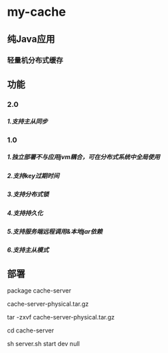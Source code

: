 # my-cache

## 纯Java应用

### 轻量机分布式缓存


## 功能

### 2.0

##### 1.支持主从同步

### 1.0

##### 1.独立部署不与应用jvm耦合，可在分布式系统中全局使用
##### 2.支持key过期时间
##### 3.支持分布式锁
##### 4.支持持久化
##### 5.支持服务端远程调用&本地jar依赖
##### 6.支持主从模式


## 部署

package cache-server

cache-server-physical.tar.gz

tar -zxvf cache-server-physical.tar.gz

cd cache-server

sh server.sh start dev null
